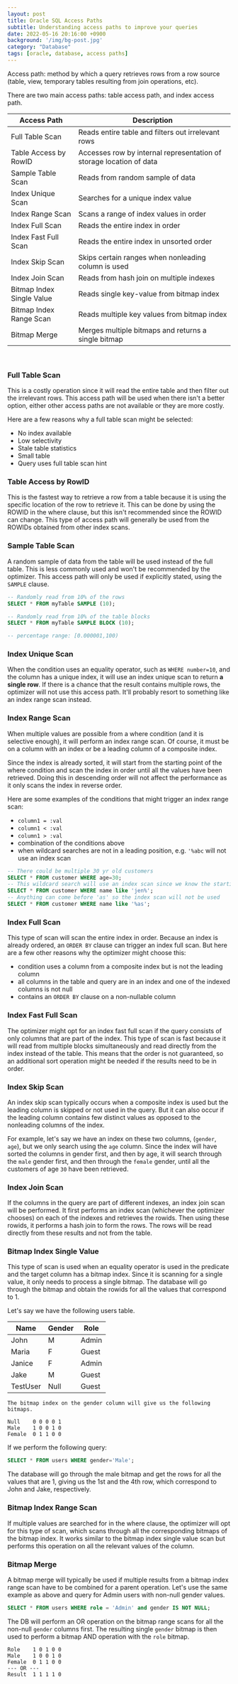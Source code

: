 ```yaml
---
layout: post
title: Oracle SQL Access Paths
subtitle: Understanding access paths to improve your queries
date: 2022-05-16 20:16:00 +0900
background: '/img/bg-post.jpg'
category: "Database"
tags: [oracle, database, access paths]
---
```


Access path: method by which a query retrieves rows from a row source (table, view, temporary tables resulting from join operations, etc). 

There are two main access paths: table access path, and index access path. 

| Access Path | Description |
| --- | --- |
| Full Table Scan | Reads entire table and filters out irrelevant rows |
| Table Access by RowID | Accesses row by internal representation of storage location of data | 
| Sample Table Scan | Reads from random sample of data |
| Index Unique Scan | Searches for a unique index value |
| Index Range Scan | Scans a range of index values in order |
| Index Full Scan | Reads the entire index in order |
| Index Fast Full Scan | Reads the entire index in unsorted order |
| Index Skip Scan | Skips certain ranges when nonleading column is used |
| Index Join Scan | Reads from hash join on multiple indexes |
| Bitmap Index Single Value | Reads single key-value from bitmap index |
| Bitmap Index Range Scan | Reads multiple key values from bitmap index |
| Bitmap Merge | Merges multiple bitmaps and returns a single bitmap |

<br>

### Full Table Scan
This is a costly operation since it will read the entire table and then filter out the irrelevant rows. This access path will be used when there isn't a better option, either other access paths are not available or they are more costly. 

Here are a few reasons why a full table scan might be selected:
* No index available
* Low selectivity 
* Stale table statistics
* Small table
* Query uses full table scan hint

### Table Access by RowID
This is the fastest way to retrieve a row from a table because it is using the specific location of the row to retrieve it. This can be done by using the ROWID in the where clause, but this isn't recommended since the ROWID can change. This type of access path will generally be used from the ROWIDs obtained from other index scans. 

### Sample Table Scan
A random sample of data from the table will be used instead of the full table. This is less commonly used and won't be recommended by the optimizer. This access path will only be used if explicitly stated, using the `SAMPLE` clause. 

```sql
-- Randomly read from 10% of the rows
SELECT * FROM myTable SAMPLE (10);

-- Randomly read from 10% of the table blocks
SELECT * FROM myTable SAMPLE BLOCK (10);

-- percentage range: [0.000001,100)
```

### Index Unique Scan
When the condition uses an equality operator, such as `WHERE number=10`, and the column has a unique index, it will use an index unique scan to return **a single row**. If there is a chance that the result contains multiple rows, the optimizer will not use this access path. It'll probably resort to something like an index range scan instead.

### Index Range Scan
When multiple values are possible from a where condition (and it is selective enough), it will perform an index range scan. Of course, it must be on a column with an index or be a leading column of a composite index. 

Since the index is already sorted, it will start from the starting point of the where condition and scan the index in order until all the values have been retrieved. Doing this in descending order will not affect the performance as it only scans the index in reverse order. 

Here are some examples of the conditions that might trigger an index range scan:

* `column1 = :val`
* `column1 < :val`
* `column1 > :val`
* combination of the conditions above
* when wildcard searches are not in a leading position, e.g. `'%abc` will not use an index scan

```sql
-- There could be multiple 30 yr old customers
SELECT * FROM customer WHERE age=30;
-- This wildcard search will use an index scan since we know the starting point in the index
SELECT * FROM customer WHERE name like 'jen%';
-- Anything can come before 'as' so the index scan will not be used
SELECT * FROM customer WHERE name like '%as';
```

### Index Full Scan
This type of scan will scan the entire index in order. Because an index is already ordered, an `ORDER BY` clause can trigger an index full scan. But here are a few other reasons why the optimizer might choose this:

* condition uses a column from a composite index but is not the leading column
* all columns in the table and query are in an index and one of the indexed columns is not null
* contains an `ORDER BY` clause on a non-nullable column

### Index Fast Full Scan
The optimizer might opt for an index fast full scan if the query consists of only columns that are part of the index. This type of scan is fast because it will read from multiple blocks simultaneously and read directly from the index instead of the table. This means that the order is not guaranteed, so an additional sort operation might be needed if the results need to be in order. 


### Index Skip Scan
An index skip scan typically occurs when a composite index is used but the leading column is skipped or not used in the query. But it can also occur if the leading column contains few distinct values as opposed to the nonleading columns of the index. 

For example, let's say we have an index on these two columns, (`gender`, `age`), but we only search using the `age` column. Since the index will have sorted the columns in gender first, and then by age, it will search through the `male` gender first, and then through the `female` gender, until all the customers of age `30` have been retrieved. 

### Index Join Scan
If the columns in the query are part of different indexes, an index join scan will be performed. It first performs an index scan (whichever the optimizer chooses) on each of the indexes and retrieves the rowids. Then using these rowids, it performs a hash join to form the rows. The rows will be read directly from these results and not from the table. 

### Bitmap Index Single Value
This type of scan is used when an equality operator is used in the predicate and the target column has a bitmap index. Since it is scanning for a single value, it only needs to process a single bitmap. The database will go through the bitmap and obtain the rowids for all the values that correspond to 1. 

Let's say we have the following users table. 

| Name | Gender | Role |
| --- | --- | --- | 
| John | M | Admin |
| Maria | F | Guest |
| Janice | F | Admin |
| Jake | M | Guest |
| TestUser | Null | Guest |


```
The bitmap index on the gender column will give us the following bitmaps. 

Null    0 0 0 0 1
Male    1 0 0 1 0
Female  0 1 1 0 0
```

If we perform the following query:
```sql
SELECT * FROM users WHERE gender='Male';
```

The database will go through the male bitmap and get the rows for all the values that are 1, giving us the 1st and the 4th row, which correspond to John and Jake, respectively.

### Bitmap Index Range Scan
If multiple values are searched for in the where clause, the optimizer will opt for this type of scan, which scans through all the corresponding bitmaps of the bitmap index. It works similar to the bitmap index single value scan but performs this operation on all the relevant values of the column.

### Bitmap Merge
A bitmap merge will typically be used if multiple results from a bitmap index range scan have to be combined for a parent operation. Let's use the same example as above and query for Admin users with non-null gender values.

```sql
SELECT * FROM users WHERE role = 'Admin' and gender IS NOT NULL;
```

The DB will perform an OR operation on the bitmap range scans for all the non-null `gender` columns first. The resulting single `gender` bitmap is then used to perform a bitmap AND operation with the `role` bitmap. 

```
Role    1 0 1 0 0
Male    1 0 0 1 0
Female  0 1 1 0 0
--- OR ---
Result  1 1 1 1 0
```
